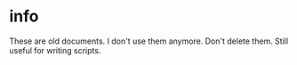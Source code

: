 # info

These are old documents. 
I don't use them anymore. 
Don't delete them. 
Still useful for writing scripts.